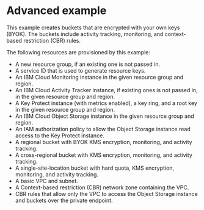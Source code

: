 # Advanced example

This example creates buckets that are encrypted with your own keys (BYOK). The buckets include activity tracking, monitoring, and context-based restriction (CBR) rules.

The following resources are provisioned by this example:

- A new resource group, if an existing one is not passed in.
- A service ID that is used to generate resource keys.
- An IBM Cloud Monitoring instance in the given resource group and region.
- An IBM Cloud Activity Tracker instance, if existing ones is not passed in, in the given resource group and region.
- A Key Protect instance (with metrics enabled), a key ring, and a root key in the given resource group and region.
- An IBM Cloud Object Storage instance in the given resource group and region.
- An IAM authorization policy to allow the Object Storage instance read access to the Key Protect instance.
- A regional bucket with BYOK KMS encryption, monitoring, and activity tracking.
- A cross-regional bucket with KMS encryption, monitoring, and activity tracking.
- A single-site-location bucket with hard quota, KMS encryption, monitoring, and activity tracking.
- A basic VPC and subnet.
- A Context-based restriction (CBR) network zone containing the VPC.
- CBR rules that allow only the VPC to access the Object Storage instance and buckets over the private endpoint.
